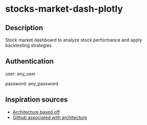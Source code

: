 # stocks-market-dash-plotly

## Description

Stock market dashboard to analyze stock performance and apply backtesting strategies

## Authentication

user: any_user

password: any_password

## Inspiration sources

- [Architecture based off](https://towardsdatascience.com/clean-architecture-for-ai-ml-applications-using-dash-and-plotly-with-docker-42a3eeba6233)
- [Github associated with architecture](https://github.com/CzakoZoltan08/dash-clean-architecture-template)
